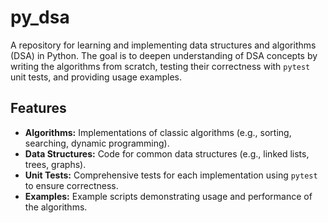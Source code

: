 # py_dsa

A repository for learning and implementing data structures and algorithms (DSA) in Python. The goal is to deepen understanding of DSA concepts by writing the algorithms from scratch, testing their correctness with `pytest` unit tests, and providing usage examples.

## Features

- **Algorithms:** Implementations of classic algorithms (e.g., sorting, searching, dynamic programming).
- **Data Structures:** Code for common data structures (e.g., linked lists, trees, graphs).
- **Unit Tests:** Comprehensive tests for each implementation using `pytest` to ensure correctness.
- **Examples:** Example scripts demonstrating usage and performance of the algorithms.

